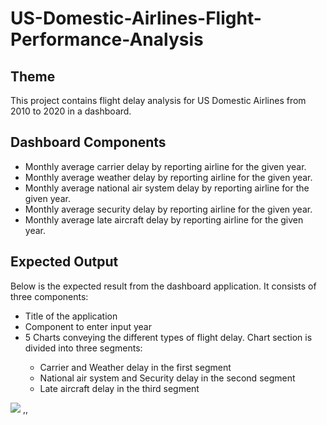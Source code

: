 # US-Domestic-Airlines-Flight-Performance-Analysis
<h2>Theme</h2>
This project contains flight delay analysis for US Domestic Airlines from 2010 to 2020 in a dashboard. 
<h2>Dashboard Components</h2>
<ul>
<li>Monthly average carrier delay by reporting airline for the given year.</li>
<li>Monthly average weather delay by reporting airline for the given year.</li>
<li>Monthly average national air system delay by reporting airline for the given year.</li>
<li>Monthly average security delay by reporting airline for the given year.</li>
<li>Monthly average late aircraft delay by reporting airline for the given year.</li>
</ul>
<h2>Expected Output</h2>
Below is the expected result from the dashboard application. It consists of three components:
<ul>
<li>Title of the application</li>
<li>Component to enter input year</li>
<li>5 Charts conveying the different types of flight delay. Chart section is divided into three segments:</li>
  <ul>
<li>Carrier and Weather delay in the first segment</li>
<li>National air system and Security delay in the second segment</li>
<li>Late aircraft delay in the third segment</li>
  </ul>
 </ul>
<img src="https://cf-courses-data.s3.us.cloud-object-storage.appdomain.cloud/IBMDeveloperSkillsNetwork-DV0101EN-SkillsNetwork/labs/Module%204/images/lab3_expected_output.png" />
,,
